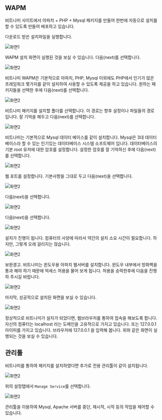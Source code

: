 ## WAPM
비트나미 사이트에서 아파치 + PHP + Mysql 패키지를 만들어 한번에 자동으로 설치를 할 수 있도록 만들어 배포하고 있습니다.

다운로드 받은 설치파일을 실행합니다.

![화면1](./img/wapm_01.png) 

WAPM 설치 화면이 실행된 것을 보실 수 있습니다. 다음(next)를 선택합니다. 

![화면2](./img/wapm_02.png)

비트나미 WAPM은 기본적으로 아파치, PHP, Mysql 이외에도 PHP에서 인기가 많은 프레임워크 몇가지를 같이 설치하여 사용할 수 있도록 제공을 하고 있습니다. 원하는 페키지들을 선택한 후에 다음(next)를 선택합니다.

![화면2](./img/wapm_03.png)

비트나미 패키지를 설치할 폴더를 선택합니다. 이 경로는 향후 설정이나 파일들의 경로입니다. 잘 기억을 해두고 다음(next)를 선택합니다.

![화면2](./img/wapm_04.png)

비트나미는 기본적으로 Mysql 데이터 베이스를 같이 설치합니다. Mysql은 3대 데이터베이스라 할 수 있는 인기있는 데이터베이스 시스템 소프트웨어 입니다.
데이터베이스의 기본 root 유저에 대한 암호를 설정합니다. 설정한 암호를 잘 기억하신 후에 다음(next)를 선택합니다.

![화면2](./img/wapm_05.png)

웹 포트를 설정합니다. 기본사항을 그대로 두고 다음(next)을 선택합니다.

![화면2](./img/wapm_06.png)

다음(next)을 선택합니다.

![화면2](./img/wapm_07.png)

다음(next)을 선택합니다.

![화면2](./img/wapm_09.png)

설치가 진행이 됩니다. 컴퓨터의 사양에 따라서 약간의 설치 소요 시간이 필요합니다. 하지만, 그렇게 오래 걸리지는 않습니다.

![화면2](./img/wapm_10.png)

보완경고. 비트나미는 윈도우용 아파치 웹서버를 설치합니다. 윈도우 내부에서 방화벽을 통과 해야 하기 때문에 억세스 허용을 물어 보게 됩니다. 허용을 승락한후에 다음을 진행하 주시길 바랍니다. 

![화면2](./img/wapm_11.png)

마지막, 성공적으로 설치된 화면을 보실 수 있습니다.

![화면2](./img/wapm_12.png)

정상적으로 비트나미가 설치가 되었다면, 웹브라우저를 통하여 접속을 해보도록 합니다. 자신의 컴퓨터는 localhost 라는 도메인을 고유적으로 가지고 있습니다. 또는 127.0.0.1 아이피를 가지고 있습니다. 브라우저에 127.0.0.1 을 입력해 봅니다. 위와 같은 화면이 실행되는 것을 보실 수 있습니다.

## 관리툴
비트나미를 통하여 패키지를 설치하였다면 추가로 전용 관리툴이 같이 설치됩니다.

![화면2](./img/wapm_13.png)

위의 설정탭에서 `Manage Service`를 선택합니다.

![화면2](./img/wapm_14.png)

관리툴을 이용하여 Mysql, Apache 서버를 중단, 재시작, 시작 등의 작업을 제어할 수 있습니다.